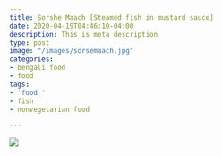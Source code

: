 ```yaml
---
title: Sorshe Maach [Steamed fish in mustard sauce]
date: 2020-04-19T04:46:10-04:00
description: This is meta description
type: post
image: "/images/sorsemaach.jpg"
categories:
- bengali food
- food
tags:
- 'food '
- fish
- nonvegetarian food

---
```


> 

![](../images/post-img.jpg)